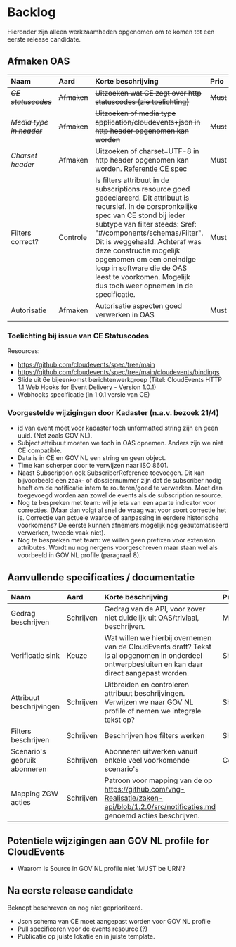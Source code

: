 # Backlog

Hieronder zijn alleen werkzaamheden opgenomen om te komen tot een eerste release candidate.

## Afmaken OAS

Naam | Aard | Korte beschrijving | Prio
| :--- | :--- | :--- | :---
~~_CE statuscodes_~~ | ~~Afmaken~~ | ~~Uitzoeken wat CE zegt over http statuscodes (zie toelichting)~~ | ~~Must~~
~~_Media type in header_~~| ~~Afmaken~~ | ~~Uitzoeken of media type application/cloudevents+json in http header opgenomen kan worden~~ | ~~Must~~
_Charset header_ | Afmaken | Uitzoeken of charset=UTF-8 in http header opgenomen kan worden. [Referentie CE spec](https://github.com/cloudevents/spec/blob/v1.0.1/http-protocol-binding.md) | Must
Filters correct? | Controle | Is filters attribuut in de subscriptions resource goed gedeclareerd. Dit attribuut is recursief. In de oorspronkelijke spec van CE stond bij ieder subtype van filter steeds: $ref: "#/components/schemas/Filter". Dit is weggehaald. Achteraf was deze constructie mogelijk opgenomen om een oneindige loop in software die de OAS leest te voorkomen. Mogelijk dus toch weer opnemen in de specificatie. | Must
Autorisatie | Afmaken | Autorisatie aspecten goed verwerken in OAS | Must

### Toelichting bij issue van CE Statuscodes
Resources:
- https://github.com/cloudevents/spec/tree/main
- https://github.com/cloudevents/spec/tree/main/cloudevents/bindings
- Slide uit 6e bijeenkomst berichtenwerkgroep (Titel: CloudEvents HTTP 1.1 Web Hooks for Event Delivery - Version 1.0.1)
- Webhooks specificatie (in 1.0.1 versie van CE)

### Voorgestelde wijzigingen door Kadaster (n.a.v. bezoek 21/4)
- id van event moet voor kadaster toch unformatted string zijn en geen uuid. (Net zoals GOV NL).
- Subject attribuut moeten we toch in OAS opnemen. Anders zijn we niet CE compatible.
- Data is in CE en GOV NL een string en geen object.
- Time kan scherper door te verwijzen naar ISO 8601.
- Naast Subscription ook SubscriberReference toevoegen. Dit kan bijvoorbeeld een zaak- of dossiernummer zijn dat de subscriber nodig heeft om de notificatie intern te routeren/goed te verwerken. Moet dan toegevoegd worden aan zowel de events als de subscription resource.
- Nog te bespreken met team: wil je iets van een aparte indicator voor correcties. (Maar dan volgt al snel de vraag wat voor soort correctie het is. Correctie van actuele waarde of aanpassing in eerdere historische voorkomens? De eerste kunnen afnemers mogelijk nog geautomatiseerd verwerken, tweede vaak niet).
- Nog te bespreken met team: we willen geen prefixen voor extension attributes. Wordt nu nog nergens voorgeschreven maar staan wel als voorbeeld in GOV NL profile (paragraaf 8).

## Aanvullende specificaties / documentatie

Naam | Aard | Korte beschrijving | Prio
| :--- | :--- | :--- | :---
Gedrag beschrijven | Schrijven | Gedrag van de API, voor zover niet duidelijk uit OAS/triviaal, beschrijven. | Must
Verificatie sink | Keuze | Wat willen we hierbij overnemen van de CloudEvents draft? Tekst is al opgenomen in onderdeel ontwerpbesluiten en kan daar direct aangepast worden. | Should
Attribuut beschrijvingen | Schrijven | Uitbreiden en controleren attribuut beschrijvingen. Verwijzen we naar GOV NL profile of nemen we integrale tekst op? | Should
Filters beschrijven | Schrijven | Beschrijven hoe filters werken | Should
Scenario's gebruik abonneren | Schrijven | Abonneren uitwerken vanuit enkele veel voorkomende scenario's | Could
Mapping ZGW acties | Schrijven | Patroon voor mapping van de op https://github.com/vng-Realisatie/zaken-api/blob/1.2.0/src/notificaties.md genoemd acties beschrijven.

## Potentiele wijzigingen aan GOV NL profile for CloudEvents
- Waarom is Source in GOV NL profile niet 'MUST be URN'? 

## Na eerste release candidate
Beknopt beschreven en nog niet geprioriteerd.
- Json schema van CE moet aangepast worden voor GOV NL profile
- Pull specificeren voor de events resource (?)
- Publicatie op juiste lokatie en in juiste template.

